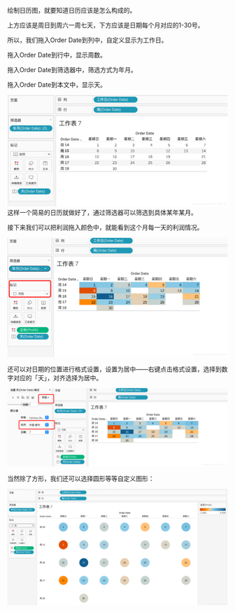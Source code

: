 绘制日历图，就要知道日历应该是怎么构成的。

上方应该是周日到周六一周七天，下方应该是日期每个月对应的1-30号。

所以，我们拖入Order Date到列中，自定义显示为工作日。

拖入Order Date到行中，显示周数。

拖入Order Date到筛选器中，筛选方式为年月。

拖入Order Date到本文中，显示天。

![img.png](img.png)
这样一个简易的日历就做好了，通过筛选器可以筛选到具体某年某月。

接下来我们可以把利润拖入颜色中，就能看到这个月每一天的利润情况。

![img_1.png](img_1.png)

还可以对日期的位置进行格式设置，设置为居中——右键点击格式设置，选择到数字对应的「天」，对齐选择为居中。

![img_2.png](img_2.png)

当然除了方形，我们还可以选择圆形等等自定义图形：

![img_3.png](img_3.png)
